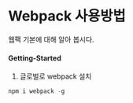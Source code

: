 # Webpack 사용방법
웹팩 기본에 대해 알아 봅시다.

#### Getting-Started
1. 글로벌로 webpack 설치

  ```js
  npm i webpack -g
  ```




